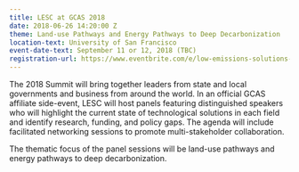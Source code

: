 ```yaml
---
title: LESC at GCAS 2018
date: 2018-06-26 14:20:00 Z
theme: Land-use Pathways and Energy Pathways to Deep Decarbonization
location-text: University of San Francisco
event-date-text: September 11 or 12, 2018 (TBC)
registration-url: https://www.eventbrite.com/e/low-emissions-solutions-conference-lesc-at-the-global-climate-action-summit-registration-45493626662
---
```


The 2018 Summit will bring together leaders from state and local governments and business from around the world. In an official GCAS affiliate side-event, LESC will host panels featuring distinguished speakers who will highlight the current state of technological solutions in each field and identify research, funding, and policy gaps. The agenda will include facilitated networking sessions to promote multi-stakeholder collaboration.  


The thematic focus of the panel sessions will be land-use pathways and energy pathways to deep decarbonization.